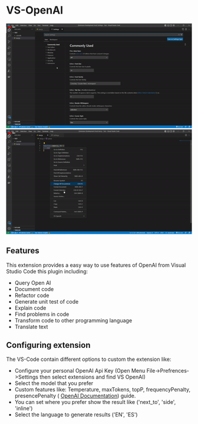 # VS-OpenAI

![demo](https://github.com/fabianpro/vs-openai/blob/main/assets/videos/settings.gif?raw=true)
![demo](https://github.com/fabianpro/vs-openai/blob/main/assets/videos/code.gif?raw=true)

## Features

This extension provides a easy way to use features of OpenAI from Visual Studio Code this plugin including:

* Query Open AI
* Document code
* Refactor code
* Generate unit test of code
* Explain code
* Find problems in code
* Transform code to other programming language
* Translate text

## Configuring extension

The VS-Code contain different options to custom the extension like:

* Configure your personal OpenAI Api Key (Open Menu File->Prefrences->Settings then select extensions and find VS OpenAI)
* Select the model that you prefer
* Custom features like: Temperature, maxTokens, topP, frequencyPenalty, presencePenalty ( [OpenAI Documentation](https://beta.openai.com/docs/api-reference/files)) guide. 
* You can set where you prefer show the result like ('next_to', 'side', 'inline')
* Select the language to generate results ('EN', 'ES')